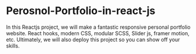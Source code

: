 # Perosnol-Portfolio-in-react-js
In this Reactjs project, we will make a fantastic responsive personal portfolio website. React hooks, modern CSS, modular SCSS, Slider js, 
framer motion, etc. Ultimately, we will also deploy this project so you can show off your skills.


